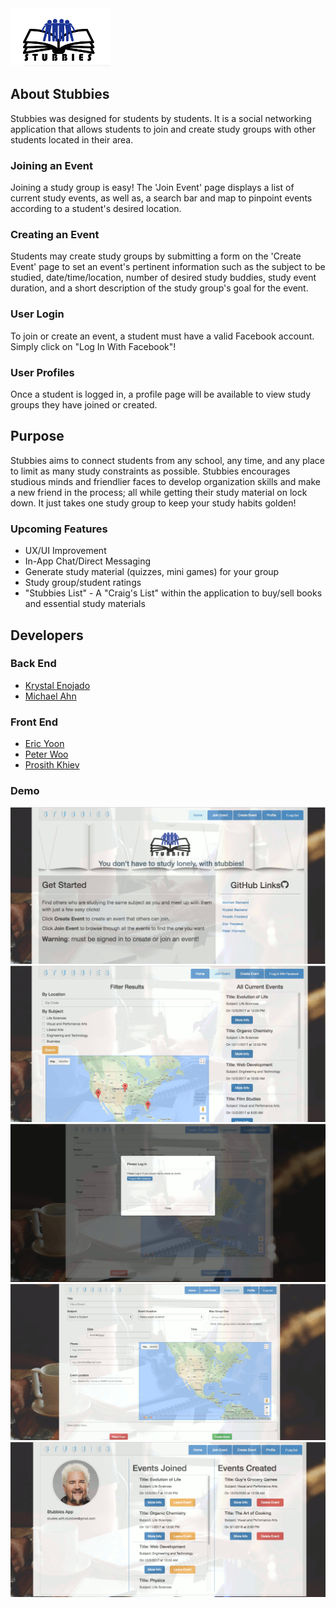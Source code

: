 <img src="https://raw.githubusercontent.com/kryseno/stubbies/master/client/src/assets/images/logo.png">

## About Stubbies
Stubbies was designed for students by students. It is a social networking application that allows students to join and create study groups with other students located in their area.

### Joining an Event
Joining a study group is easy! The 'Join Event' page displays a list of current study events, as well as, a search bar and map to pinpoint events according to a student's desired location.

### Creating an Event
Students may create study groups by submitting a form on the 'Create Event' page to set an event's pertinent information such as the subject to be studied, date/time/location, number of desired study buddies, study event duration, and a short description of the study group's goal for the event.

### User Login
To join or create an event, a student must have a valid Facebook account. Simply click on "Log In With Facebook"!

### User Profiles
Once a student is logged in, a profile page will be available to view study groups they have joined or created.
  
## Purpose
Stubbies aims to connect students from any school, any time, and any place to limit as many study constraints as possible. Stubbies encourages studious minds and friendlier faces to develop organization skills and make a new friend in the process; all while getting their study material on lock down. It just takes one study group to keep your study habits golden!

### Upcoming Features
<ul>
  <li>UX/UI Improvement
  <li>In-App Chat/Direct Messaging</li>
  <li>Generate study material (quizzes, mini games) for your group</li>
  <li>Study group/student ratings</li>
  <li>"Stubbies List" - A "Craig's List" within the application to buy/sell books and essential study materials</li>
</ul>

## Developers
### Back End
<ul>
  <li><a href="http://github.com/kryseno">Krystal Enojado</a></li>
  <li><a href="http://github.com/maen003">Michael Ahn</a></li>
</ul>

### Front End
<ul>
  <li><a href="http://github.com/ericyoon1">Eric Yoon</a></li>
  <li><a href="http://github.com/oowretep">Peter Woo</a></li>
  <li><a href="http://github.com/pk316">Prosith Khiev</a></li>
</ul>

### Demo
<img src="https://raw.githubusercontent.com/kryseno/stubbies/finalDev/client/dist/assets/images/stubbiesDemo.png">
<img src="https://raw.githubusercontent.com/kryseno/stubbies/finalDev/client/dist/assets/images/stubbiesDemo2.png">
<img src="https://raw.githubusercontent.com/kryseno/stubbies/finalDev/client/dist/assets/images/stubbiesDemo3.png">
<img src="https://raw.githubusercontent.com/kryseno/stubbies/finalDev/client/dist/assets/images/stubbiesDemo4.png">
<img src="https://raw.githubusercontent.com/kryseno/stubbies/finalDev/client/dist/assets/images/stubbiesDemo5.png">
